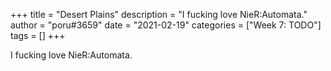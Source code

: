 +++
title = "Desert Plains"
description = "I fucking love NieR:Automata."
author = "poru#3659"
date = "2021-02-19"
categories = ["Week 7: TODO"]
tags = []
+++

I fucking love NieR:Automata.
